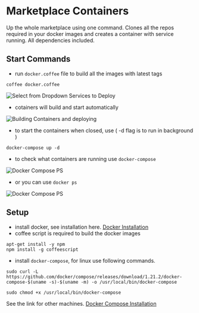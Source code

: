 # Marketplace Containers
Up the whole marketplace using one command. 
Clones all the repos required in your docker images and creates a container with service running.
All dependencies included.

## Start Commands
* run `docker.coffee` file to build all the images with latest tags
```
coffee docker.coffee
```

![Select from Dropdown Services to Deploy](doc/start.png)

* cotainers will build and start automatically 

![Building Containers and deploying](doc/build.png)

* to start the containers when closed, use ( -d flag is to run in 
background )
```
docker-compose up -d
```
* to check what containers are running use 
`docker-compose`

![Docker Compose PS](doc/ps.png)

* or you can use `docker ps`

![Docker Compose PS](doc/docker-ps.png)

## Setup
* install docker, see installation here. [Docker Installation](https://docs.docker.com/install/)
* coffee script is required to build the docker images
```
apt-get install -y npm
npm install -g coffeescript
```

* install `docker-compose`, for linux use following commands.
```
sudo curl -L https://github.com/docker/compose/releases/download/1.21.2/docker-compose-$(uname -s)-$(uname -m) -o /usr/local/bin/docker-compose
```
```
sudo chmod +x /usr/local/bin/docker-compose
```
See the link for other machines. [Docker Compose Installation](https://docs.docker.com/compose/install/#install-compose)
